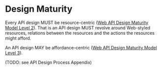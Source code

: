 # Design Maturity
Every API design MUST be resource-centric ([Web API Design Maturity Model Level 2](http://amundsen.com/talks/2016-11-apistrat-wadm/2016-11-apistrat-wadm.pdf)). That is an API design MUST revolve around Web-styled resources, relations between the resources and the actions the resources might afford. 

An API design MAY be affordance-centric ([Web API Design Maturity Model Level 3](http://amundsen.com/talks/2016-11-apistrat-wadm/2016-11-apistrat-wadm.pdf)).


(TODO: see API Design Process Appendix)

